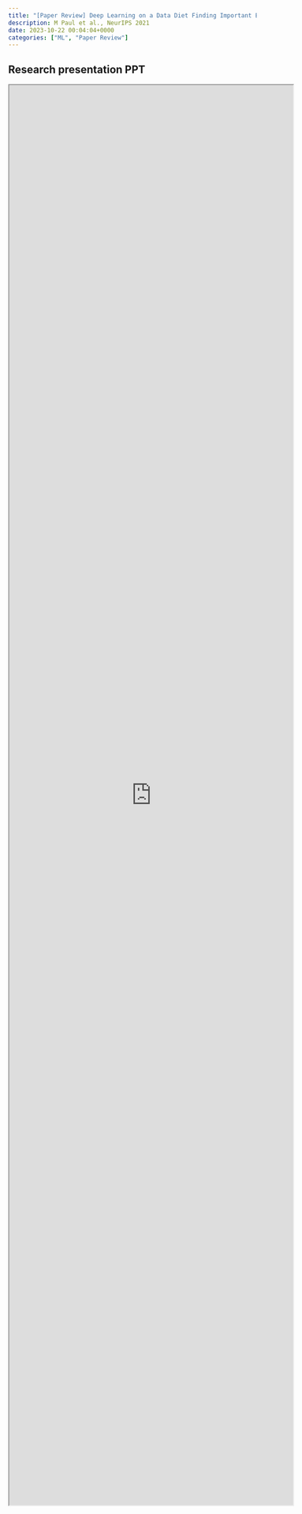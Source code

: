 ```yaml
---
title: "[Paper Review] Deep Learning on a Data Diet Finding Important Examples Early in Training" 
description: M Paul et al., NeurIPS 2021
date: 2023-10-22 00:04:04+0000
categories: ["ML", "Paper Review"]
---
```



## Research presentation PPT 

<iframe src="https://kaistackr-my.sharepoint.com/personal/krait_kaist_ac_kr/_layouts/15/Doc.aspx?sourcedoc={b7236c18-1ace-4586-a1dd-f196072040a3}&amp;action=embedview&amp;wdAr=1.7777777777777777" style="display:block; width:60vw; height: 72vh"></iframe>
